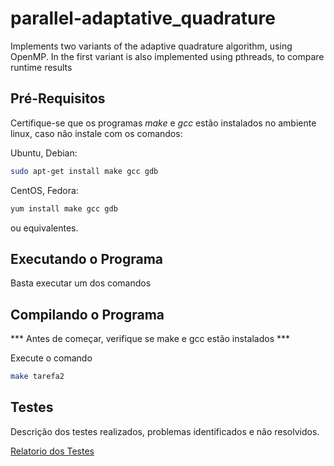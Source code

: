 
# parallel-adaptative_quadrature
Implements two variants of the adaptive quadrature algorithm, using OpenMP. In the first variant is also implemented using pthreads, to compare runtime results

## Pré-Requisitos
Certifique-se que os programas *make* e *gcc* estão instalados no ambiente linux, caso não instale com os comandos:

Ubuntu, Debian:
````bash
sudo apt-get install make gcc gdb
````

CentOS, Fedora:
````bash
yum install make gcc gdb
````

ou equivalentes.

## Executando o Programa

Basta executar um dos comandos
<!-- ```bash
make inicializa.test PARAMS="N P C I"
make produz.test PARAMS="N P C I"
make consome.test PARAMS="N P C I"
make completo.test PARAMS="N P C I"
```
Ex:
```bash
make inicializa.test PARAMS="16 2 2 4"
``` -->

## Compilando o Programa

*** Antes de começar, verifique se make e gcc estão instalados ***

Execute o comando
```bash
make tarefa2
```

## Testes

Descrição dos testes realizados, problemas identificados e não resolvidos. 

[Relatorio dos Testes](./docs/relatorio.md)

